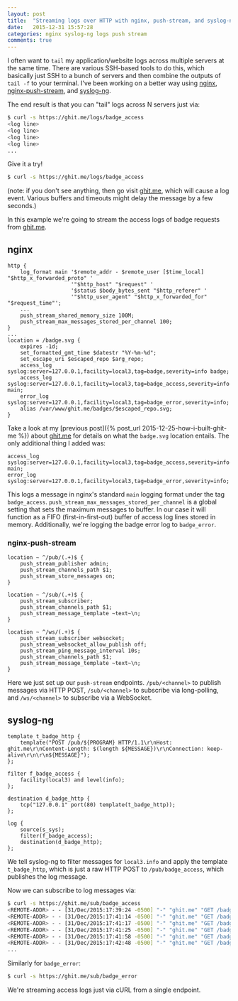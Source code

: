 ```yaml
---
layout: post
title:  "Streaming logs over HTTP with nginx, push-stream, and syslog-ng"
date:   2015-12-31 15:57:28
categories: nginx syslog-ng logs push stream
comments: true
---
```


I often want to `tail` my application/website logs across multiple servers at the same time.  There are various SSH-based tools to do this, which basically just SSH to a bunch of servers and then combine the outputs of `tail -f` to your terminal.  I've been working on a better way using [nginx](http://nginx.org), [nginx-push-stream](https://github.com/wandenberg/nginx-push-stream-module), and [syslog-ng](https://www.balabit.com/network-security/syslog-ng).

The end result is that you can "tail" logs across N servers just via:

```bash
$ curl -s https://ghit.me/logs/badge_access
<log line>
<log line>
<log line>
<log line>
...
```

Give it a try!

```bash
$ curl -s https://ghit.me/logs/badge_access
```

(note: if you don't see anything, then go visit [ghit.me](https://ghit.me), which will cause a log event.  Various buffers and timeouts might delay the message by a few seconds.)


In this example we're going to stream the access logs of badge requests from [ghit.me](https://ghit.me/).

## nginx

```nginx
http {
    log_format main '$remote_addr - $remote_user [$time_local] "$http_x_forwarded_proto" '
                    '"$http_host" "$request" '
                    '$status $body_bytes_sent "$http_referer" '
                    '"$http_user_agent" "$http_x_forwarded_for" "$request_time"';
    ...
    push_stream_shared_memory_size 100M;
    push_stream_max_messages_stored_per_channel 100;
}
...
location = /badge.svg {
    expires -1d;
    set_formatted_gmt_time $datestr "%Y-%m-%d";
    set_escape_uri $escaped_repo $arg_repo;
    access_log syslog:server=127.0.0.1,facility=local3,tag=badge,severity=info badge;
    access_log syslog:server=127.0.0.1,facility=local3,tag=badge_access,severity=info main;
    error_log syslog:server=127.0.0.1,facility=local3,tag=badge_error,severity=info;
    alias /var/www/ghit.me/badges/$escaped_repo.svg;
}  
```

Take a look at my [previous post]({% post_url 2015-12-25-how-i-built-ghit-me %}) about [ghit.me](https://ghit.me/) for details on what the `badge.svg` location entails.  The only additional thing I added was:

```
access_log syslog:server=127.0.0.1,facility=local3,tag=badge_access,severity=info main;
error_log syslog:server=127.0.0.1,facility=local3,tag=badge_error,severity=info;
```

This logs a message in nginx's standard `main` logging format under the tag `badge_access`.  `push_stream_max_messages_stored_per_channel` is a global setting that sets the maximum messages to buffer.  In our case it will function as a FIFO (first-in-first-out) buffer of access log lines stored in memory.  Additionally, we're logging the badge error log to `badge_error`.

### nginx-push-stream

```nginx
location ~ ^/pub/(.+)$ {
    push_stream_publisher admin;
    push_stream_channels_path $1;
    push_stream_store_messages on;
}

location ~ ^/sub/(.+)$ {
    push_stream_subscriber;
    push_stream_channels_path $1;
    push_stream_message_template ~text~\n;
}

location ~ ^/ws/(.+)$ {
    push_stream_subscriber websocket;
    push_stream_websocket_allow_publish off;
    push_stream_ping_message_interval 10s;
    push_stream_channels_path $1;
    push_stream_message_template ~text~\n;
}
```

Here we just set up our `push-stream` endpoints.  `/pub/<channel>` to publish messages via HTTP POST, `/sub/<channel>` to subscribe via long-polling, and `/ws/<channel>` to subscribe via a WebSocket.

## syslog-ng

```syslog-ng
template t_badge_http {
    template("POST /pub/${PROGRAM} HTTP/1.1\r\nHost: ghit.me\r\nContent-Length: $(length ${MESSAGE})\r\nConnection: keep-alive\r\n\r\n${MESSAGE}");
};

filter f_badge_access {
    facility(local3) and level(info);
};

destination d_badge_http {
    tcp("127.0.0.1" port(80) template(t_badge_http));
};

log {
    source(s_sys);
    filter(f_badge_access);
    destination(d_badge_http);
};
```

We tell syslog-ng to filter messages for `local3.info` and apply the template `t_badge_http`, which is just a raw HTTP POST to `/pub/badge_access`, which publishes the log message.

Now we can subscribe to log messages via:

```bash
$ curl -s https://ghit.me/sub/badge_access
<REMOTE-ADDR> - - [31/Dec/2015:17:39:24 -0500] "-" "ghit.me" "GET /badge.svg?repo=<repo> HTTP/1.1" 200 731 "-" "Camo Asset Proxy 2.2.0" "-" "0.000"
<REMOTE-ADDR> - - [31/Dec/2015:17:41:14 -0500] "-" "ghit.me" "GET /badge.svg?repo=<repo> HTTP/1.1" 200 735 "https://ghit.me/" "Mozilla/5.0 (Macintosh; Intel Mac OS X 10_10_5) AppleWebKit/537.36 (KHTML, like Gecko) Chrome/47.0.2526.106 Safari/537.36" "-" "0.000"
<REMOTE-ADDR> - - [31/Dec/2015:17:41:17 -0500] "-" "ghit.me" "GET /badge.svg?repo=<repo> HTTP/1.1" 200 729 "-" "Camo Asset Proxy 2.2.0" "-" "0.000"
<REMOTE-ADDR> - - [31/Dec/2015:17:41:25 -0500] "-" "ghit.me" "GET /badge.svg?repo=<repo> HTTP/1.1" 200 735 "https://ghit.me/" "Mozilla/5.0 (Macintosh; Intel Mac OS X 10_10_5) AppleWebKit/537.36 (KHTML, like Gecko) Chrome/47.0.2526.106 Safari/537.36" "-" "0.000"
<REMOTE-ADDR> - - [31/Dec/2015:17:41:58 -0500] "-" "ghit.me" "GET /badge.svg?repo=<repo> HTTP/1.1" 200 731 "-" "Camo Asset Proxy 2.2.0" "-" "0.000"
<REMOTE-ADDR> - - [31/Dec/2015:17:42:48 -0500] "-" "ghit.me" "GET /badge.svg?repo=<repo> HTTP/1.1" 304 0 "https://ghit.me/" "Mozilla/5.0 (Macintosh; Intel Mac OS X 10_10_5) AppleWebKit/537.36 (KHTML, like Gecko) Chrome/47.0.2526.106 Safari/537.36" "-" "0.000"
...
```

Similarly for `badge_error`:

```bash
$ curl -s https://ghit.me/sub/badge_error
```

We're streaming access logs just via cURL from a single endpoint.